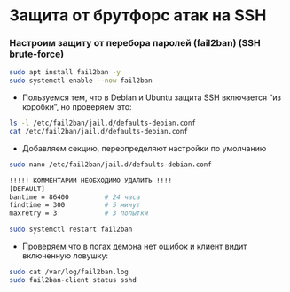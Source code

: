 # Защита от брутфорс атак на SSH

### Настроим защиту от перебора паролей (fail2ban) (SSH brute-force)

```bash
sudo apt install fail2ban -y
sudo systemctl enable --now fail2ban
```
- Пользуемся тем, что в Debian и Ubuntu защита SSH включается “из коробки”, но проверяем это:
```bash
ls -l /etc/fail2ban/jail.d/defaults-debian.conf
cat /etc/fail2ban/jail.d/defaults-debian.conf
```
- Добавляем секцию, переопределяют настройки по умолчанию
```bash
sudo nano /etc/fail2ban/jail.d/defaults-debian.conf

!!!!! КОММЕНТАРИИ НЕОБХОДИМО УДАЛИТЬ !!!!
[DEFAULT]
bantime = 86400         # 24 часа
findtime = 300         	# 5 минут
maxretry = 3           	# 3 попытки
```
```bash
sudo systemctl restart fail2ban
```
- Проверяем что в логах демона нет ошибок и клиент видит включенную ловушку:
```bash
sudo cat /var/log/fail2ban.log
sudo fail2ban-client status sshd
```

